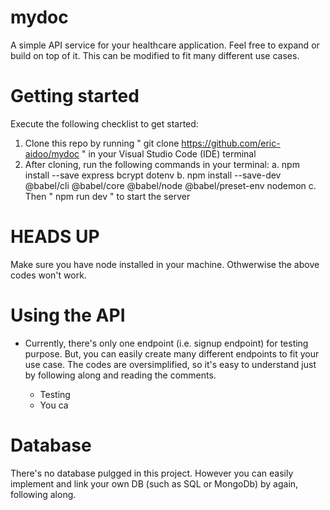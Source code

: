 # mydoc
A simple API service for your healthcare application. Feel free to expand or build on top of it.
This can be modified to fit many different use cases.

# Getting started 
Execute the following checklist to get started:
1. Clone this repo by running " git clone https://github.com/eric-aidoo/mydoc " in your Visual Studio Code (IDE) terminal
2. After cloning, run the following commands in your terminal:
  a. npm install --save express bcrypt dotenv
  b. npm install --save-dev @babel/cli @babel/core @babel/node @babel/preset-env nodemon
  c. Then " npm run dev " to start the server
  
# HEADS UP 
Make sure you have node installed in your machine. Othwerwise the above codes won't work.
  
# Using the API
* Currently, there's only one endpoint (i.e. signup endpoint) for testing purpose. But, you can easily create many different endpoints to fit
your use case. The codes are oversimplified, so it's easy to understand just by following along and reading the comments.

  * Testing
   - You ca

# Database
There's no database pulgged in this project. However you can easily implement and link your own DB (such as SQL or MongoDb) by again, following along.
  
